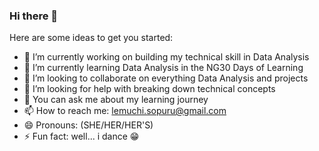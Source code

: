 ### Hi there 👋

Here are some ideas to get you started:

- 🔭 I’m currently working on building my technical skill in Data Analysis
- 🌱 I’m currently learning Data Analysis in the NG30 Days of Learning 
- 👯 I’m looking to collaborate on everything Data Analysis and projects
- 🤔 I’m looking for help with breaking down technical concepts
- 💬 You can ask me about my learning journey
- 📫 How to reach me: lemuchi.sopuru@gmail.com
- 😄 Pronouns: (SHE/HER/HER'S)
- ⚡ Fun fact: well... i dance 😁
